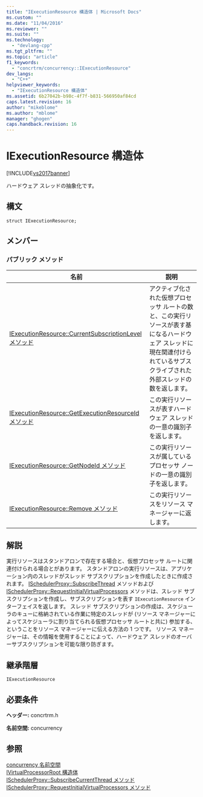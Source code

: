 ```yaml
---
title: "IExecutionResource 構造体 | Microsoft Docs"
ms.custom: ""
ms.date: "11/04/2016"
ms.reviewer: ""
ms.suite: ""
ms.technology: 
  - "devlang-cpp"
ms.tgt_pltfrm: ""
ms.topic: "article"
f1_keywords: 
  - "concrtrm/concurrency::IExecutionResource"
dev_langs: 
  - "C++"
helpviewer_keywords: 
  - "IExecutionResource 構造体"
ms.assetid: 6b27042b-b98c-4f7f-b831-566950af84cd
caps.latest.revision: 16
author: "mikeblome"
ms.author: "mblome"
manager: "ghogen"
caps.handback.revision: 16
---
```

# IExecutionResource 構造体
[!INCLUDE[vs2017banner](../../../assembler/inline/includes/vs2017banner.md)]

ハードウェア スレッドの抽象化です。  
  
## 構文  
  
```  
struct IExecutionResource;  
```  
  
## メンバー  
  
### パブリック メソッド  
  
|名前|説明|  
|--------|--------|  
|[IExecutionResource::CurrentSubscriptionLevel メソッド](../Topic/IExecutionResource::CurrentSubscriptionLevel%20Method.md)|アクティブ化された仮想プロセッサ ルートの数と、この実行リソースが表す基になるハードウェア スレッドに現在関連付けられているサブスクライブされた外部スレッドの数を返します。|  
|[IExecutionResource::GetExecutionResourceId メソッド](../Topic/IExecutionResource::GetExecutionResourceId%20Method.md)|この実行リソースが表すハードウェア スレッドの一意の識別子を返します。|  
|[IExecutionResource::GetNodeId メソッド](../Topic/IExecutionResource::GetNodeId%20Method.md)|この実行リソースが属しているプロセッサ ノードの一意の識別子を返します。|  
|[IExecutionResource::Remove メソッド](../Topic/IExecutionResource::Remove%20Method.md)|この実行リソースをリソース マネージャーに返します。|  
  
## 解説  
 実行リソースはスタンドアロンで存在する場合と、仮想プロセッサ ルートに関連付けられる場合とがあります。  スタンドアロンの実行リソースは、アプリケーション内のスレッドがスレッド サブスクリプションを作成したときに作成されます。  [ISchedulerProxy::SubscribeThread](../Topic/ISchedulerProxy::SubscribeCurrentThread%20Method.md) メソッドおよび [ISchedulerProxy::RequestInitialVirtualProcessors](../Topic/ISchedulerProxy::RequestInitialVirtualProcessors%20Method.md) メソッドは、スレッド サブスクリプションを作成し、サブスクリプションを表す `IExecutionResource` インターフェイスを返します。  スレッド サブスクリプションの作成は、スケジューラのキューに格納されている作業に特定のスレッドが \(リソース マネージャーによってスケジューラに割り当てられる仮想プロセッサ ルートと共に\) 参加する、ということをリソース マネージャーに伝える方法の 1 つです。  リソース マネージャーは、その情報を使用することによって、ハードウェア スレッドのオーバーサブスクリプションを可能な限り防ぎます。  
  
## 継承階層  
 `IExecutionResource`  
  
## 必要条件  
 **ヘッダー:** concrtrm.h  
  
 **名前空間:** concurrency  
  
## 参照  
 [concurrency 名前空間](../../../parallel/concrt/reference/concurrency-namespace.md)   
 [IVirtualProcessorRoot 構造体](../../../parallel/concrt/reference/ivirtualprocessorroot-structure.md)   
 [ISchedulerProxy::SubscribeCurrentThread メソッド](../Topic/ISchedulerProxy::SubscribeCurrentThread%20Method.md)   
 [ISchedulerProxy::RequestInitialVirtualProcessors メソッド](../Topic/ISchedulerProxy::RequestInitialVirtualProcessors%20Method.md)